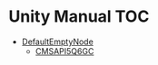 Unity Manual TOC
================

 - [DefaultEmptyNode](DefaultEmptyNode)
	 - [CMSAPI5Q6GC](CMSAPI5Q6GC)


